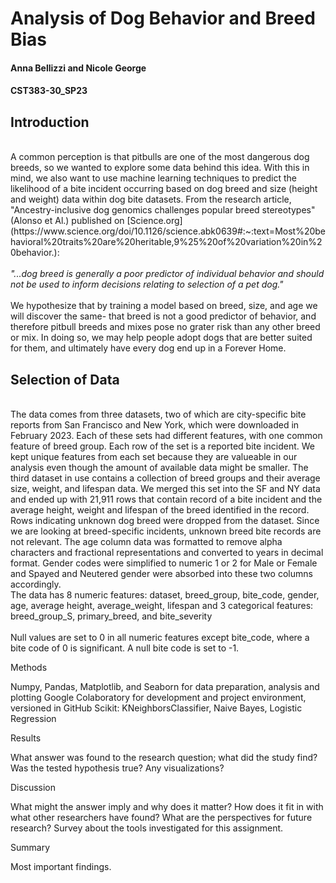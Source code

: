 # Analysis of Dog Behavior and Breed Bias
#### Anna Bellizzi and Nicole George
#### CST383-30_SP23

## Introduction
<br>
  A common perception is that pitbulls are one of the most dangerous dog breeds, so we wanted to explore some data behind this idea. With this in mind, we also want to use machine learning techniques to predict the likelihood of a bite incident occurring based on dog breed and size (height and weight) data within dog bite datasets. From the research article, "Ancestry-inclusive dog genomics challenges popular breed stereotypes" (Alonso et Al.) published on [Science.org](https://www.science.org/doi/10.1126/science.abk0639#:~:text=Most%20behavioral%20traits%20are%20heritable,9%25%20of%20variation%20in%20behavior.):
<br><br><i>"...dog breed is generally a poor predictor of individual behavior and should not be used to inform decisions relating to selection of a pet dog." </i>
<br><br>
We hypothesize that by training a model based on breed, size, and age we will discover the same- that breed is not a good predictor of behavior, and therefore pitbull breeds and mixes pose no grater risk than any other breed or mix. In doing so, we may help people adopt dogs that are better suited for them, and ultimately have every dog end up in a Forever Home.

## Selection of Data
<br>
  The data comes from three datasets, two of which are city-specific bite reports from San Francisco and New York, which were downloaded in February 2023. Each of these sets had different features, with one common feature of breed group. Each row of the set is a reported bite incident. We kept unique features from each set because they are valueable in our analysis even though the amount of available data might be smaller. The third dataset in use contains a collection of breed groups and their average size, weight, and lifespan data. We merged this set into the SF and NY data and ended up with 21,911 rows that contain record of a bite incident and the average height, weight and lifespan of the breed identified in the record.
  <br>
  Rows indicating unknown dog breed were dropped from the dataset. Since we are looking at breed-specific incidents, unknown breed bite records are not relevant. The age column data was formatted to remove alpha characters and fractional representations and converted to years in decimal format. Gender codes were simplified to numeric 1 or 2 for Male or Female and Spayed and Neutered gender were absorbed into these two columns accordingly.
  <br>
  The data has 8 numeric features: dataset, breed_group, bite_code, gender, age, average height, average_weight, lifespan and 3 categorical features: breed_group_S, primary_breed, and bite_severity<br><br>
  Null values are set to 0 in all numeric features except bite_code, where a bite code of 0 is significant. A null bite code is set to -1.

Methods

Numpy, Pandas, Matplotlib, and Seaborn for data preparation, analysis and plotting
Google Colaboratory for development and project environment, versioned in GitHub
Scikit: KNeighborsClassifier, Naive Bayes, Logistic Regression

Results

What answer was found to the research question; what did the study find? Was the tested hypothesis true? Any visualizations?

Discussion

What might the answer imply and why does it matter? How does it fit in with what other researchers have found? What are the perspectives for future research? Survey about the tools investigated for this assignment.

Summary

Most important findings.

